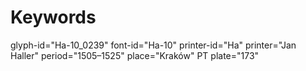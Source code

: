 # Keywords
glyph-id="Ha-10_0239"
font-id="Ha-10"
printer-id="Ha"
printer="Jan Haller"
period="1505–1525"
place="Kraków"
PT plate="173"
